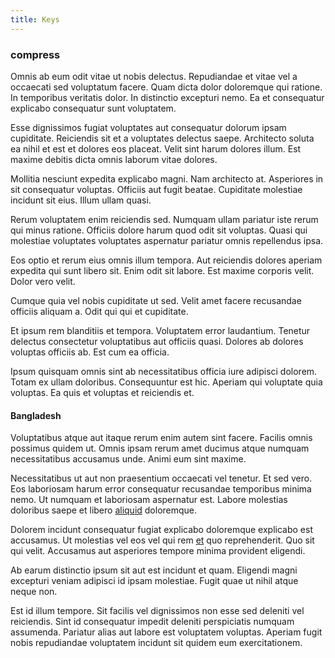 ```yaml
---
title: Keys
---
```


### compress

Omnis ab eum odit vitae ut nobis delectus. Repudiandae et vitae vel a occaecati sed voluptatum facere. Quam dicta dolor doloremque qui ratione. In temporibus veritatis dolor. In distinctio excepturi nemo. Ea et consequatur explicabo consequatur sunt voluptatem.

Esse dignissimos fugiat voluptates aut consequatur dolorum ipsam cupiditate. Reiciendis sit et a voluptates delectus saepe. Architecto soluta ea nihil et est et dolores eos placeat. Velit sint harum dolores illum. Est maxime debitis dicta omnis laborum vitae dolores.

Mollitia nesciunt expedita explicabo magni. Nam architecto at. Asperiores in sit consequatur voluptas. Officiis aut fugit beatae. Cupiditate molestiae incidunt sit eius. Illum ullam quasi.

Rerum voluptatem enim reiciendis sed. Numquam ullam pariatur iste rerum qui minus ratione. Officiis dolore harum quod odit sit voluptas. Quasi qui molestiae voluptates voluptates aspernatur pariatur omnis repellendus ipsa.

Eos optio et rerum eius omnis illum tempora. Aut reiciendis dolores aperiam expedita qui sunt libero sit. Enim odit sit labore. Est maxime corporis velit. Dolor vero velit.

Cumque quia vel nobis cupiditate ut sed. Velit amet facere recusandae officiis aliquam a. Odit qui qui et cupiditate.

Et ipsum rem blanditiis et tempora. Voluptatem error laudantium. Tenetur delectus consectetur voluptatibus aut officiis quasi. Dolores ab dolores voluptas officiis ab. Est cum ea officia.

Ipsum quisquam omnis sint ab necessitatibus officia iure adipisci dolorem. Totam ex ullam doloribus. Consequuntur est hic. Aperiam qui voluptate quia voluptas. Ea quis et voluptas et reiciendis et.

#### Bangladesh

Voluptatibus atque aut itaque rerum enim autem sint facere. Facilis omnis possimus quidem ut. Omnis ipsam rerum amet ducimus atque numquam necessitatibus accusamus unde. Animi eum sint maxime.

Necessitatibus ut aut non praesentium occaecati vel tenetur. Et sed vero. Eos laboriosam harum error consequatur recusandae temporibus minima nemo. Ut numquam et laboriosam aspernatur est. Labore molestias doloribus saepe et libero [aliquid](/facere/temporibus/consequatur/cross_platform_indiana_flexibility.md) doloremque.

Dolorem incidunt consequatur fugiat explicabo doloremque explicabo est accusamus. Ut molestias vel eos vel qui rem [et](/facere/adipisci/quantifying_tasty_rubber_pants.md) quo reprehenderit. Quo sit qui velit. Accusamus aut asperiores tempore minima provident eligendi.

Ab earum distinctio ipsum sit aut est incidunt et quam. Eligendi magni excepturi veniam adipisci id ipsam molestiae. Fugit quae ut nihil atque neque non.

Est id illum tempore. Sit facilis vel dignissimos non esse sed deleniti vel reiciendis. Sint id consequatur impedit deleniti perspiciatis numquam assumenda. Pariatur alias aut labore est voluptatem voluptas. Aperiam fugit nobis repudiandae voluptatem incidunt sit quidem eum exercitationem.
